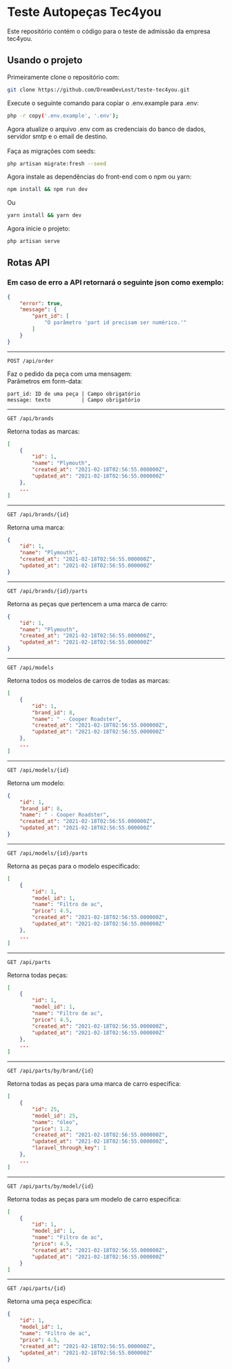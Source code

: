 # Teste Autopeças Tec4you 

Este repositório contém o código para o teste de admissão da empresa tec4you.
## Usando o projeto
Primeiramente clone o repositório com:
```bash
git clone https://github.com/DreamDevLost/teste-tec4you.git
```
Execute o seguinte comando para copiar o .env.example para .env:
```bash
php -r copy('.env.example', '.env');
```
Agora atualize o arquivo .env com as credenciais do banco de dados, servidor smtp e o email de destino.<br><br>
Faça as migrações com seeds:
```bash
php artisan migrate:fresh --seed
```
Agora instale as dependências do front-end com o npm ou yarn:
```bash
npm install && npm run dev
```
Ou
```bash
yarn install && yarn dev
```
Agora inicie o projeto:
```bash
php artisan serve
```

## Rotas API
### Em caso de erro a API retornará o seguinte json como exemplo:
```json
{
    "error": true,
    "message": {
        "part_id": [
            "O parâmetro 'part id precisam ser numérico.'"
        ]
    }
}
```
___
```
POST /api/order
```
Faz o pedido da peça com uma mensagem:<br>
Parâmetros em form-data: 
```
part_id: ID de uma peça | Campo obrigatório
message: texto          | Campo obrigatório
```
_________
```
GET /api/brands
```
Retorna todas as marcas:
```json
[
    {
        "id": 1,
        "name": "Plymouth",
        "created_at": "2021-02-18T02:56:55.000000Z",
        "updated_at": "2021-02-18T02:56:55.000000Z"
    },
    ...
]
```
____
```
GET /api/brands/{id}
```
Retorna uma marca:
```json
{
    "id": 1,
    "name": "Plymouth",
    "created_at": "2021-02-18T02:56:55.000000Z",
    "updated_at": "2021-02-18T02:56:55.000000Z"
}
```
____
```
GET /api/brands/{id}/parts
```
Retorna as peças que pertencem a uma marca de carro:
```json
{
    "id": 1,
    "name": "Plymouth",
    "created_at": "2021-02-18T02:56:55.000000Z",
    "updated_at": "2021-02-18T02:56:55.000000Z"
}
```
____
```
GET /api/models
```
Retorna todos os modelos de carros de todas as marcas:
```json
[
    {
        "id": 1,
        "brand_id": 8,
        "name": " - Cooper Roadster",
        "created_at": "2021-02-18T02:56:55.000000Z",
        "updated_at": "2021-02-18T02:56:55.000000Z"
    },
    ...
]
```
____
```
GET /api/models/{id}
```
Retorna um modelo:
```json
{
    "id": 1,
    "brand_id": 8,
    "name": " - Cooper Roadster",
    "created_at": "2021-02-18T02:56:55.000000Z",
    "updated_at": "2021-02-18T02:56:55.000000Z"
}
```
____
```
GET /api/models/{id}/parts
```
Retorna as peças para o modelo especificado:
```json
[
    {
        "id": 1,
        "model_id": 1,
        "name": "Filtro de ac",
        "price": 4.5,
        "created_at": "2021-02-18T02:56:55.000000Z",
        "updated_at": "2021-02-18T02:56:55.000000Z"
    },
    ...
]
```
____
```
GET /api/parts
```
Retorna todas peças:
```json
[
    {
        "id": 1,
        "model_id": 1,
        "name": "Filtro de ac",
        "price": 4.5,
        "created_at": "2021-02-18T02:56:55.000000Z",
        "updated_at": "2021-02-18T02:56:55.000000Z"
    },
    ...
]
```
____
```
GET /api/parts/by/brand/{id}
```
Retorna todas as peças para uma marca de carro especifica:
```json
[
    {
        "id": 25,
        "model_id": 25,
        "name": "òleo",
        "price": 1.2,
        "created_at": "2021-02-18T02:56:55.000000Z",
        "updated_at": "2021-02-18T02:56:55.000000Z",
        "laravel_through_key": 1
    },
    ...
]
```
____
```
GET /api/parts/by/model/{id}
```
Retorna todas as peças para um modelo de carro especifica:
```json
[
    {
        "id": 1,
        "model_id": 1,
        "name": "Filtro de ac",
        "price": 4.5,
        "created_at": "2021-02-18T02:56:55.000000Z",
        "updated_at": "2021-02-18T02:56:55.000000Z"
    }
]
```
____
```
GET /api/parts/{id}
```
Retorna uma peça especifica:
```json
{
    "id": 1,
    "model_id": 1,
    "name": "Filtro de ac",
    "price": 4.5,
    "created_at": "2021-02-18T02:56:55.000000Z",
    "updated_at": "2021-02-18T02:56:55.000000Z"
}
```
